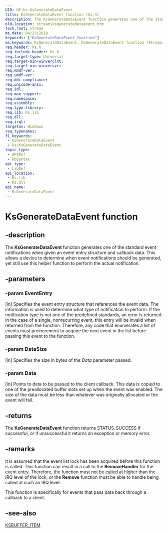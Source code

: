 ```yaml
---
UID: NF:ks.KsGenerateDataEvent
title: KsGenerateDataEvent function (ks.h)
description: The KsGenerateDataEvent function generates one of the standard event notifications when given an event entry structure and callback data.
old-location: stream\ksgeneratedataevent.htm
tech.root: stream
ms.date: 04/23/2018
keywords: ["KsGenerateDataEvent function"]
ms.keywords: KsGenerateDataEvent, KsGenerateDataEvent function [Streaming Media Devices], ks/KsGenerateDataEvent, ksfunc_4e7efb50-d6c2-45b5-9b44-5c3d48e91933.xml, stream.ksgeneratedataevent
req.header: ks.h
req.include-header: Ks.h
req.target-type: Universal
req.target-min-winverclnt: 
req.target-min-winversvr: 
req.kmdf-ver: 
req.umdf-ver: 
req.ddi-compliance: 
req.unicode-ansi: 
req.idl: 
req.max-support: 
req.namespace: 
req.assembly: 
req.type-library: 
req.lib: Ks.lib
req.dll: 
req.irql: 
targetos: Windows
req.typenames: 
f1_keywords:
 - KsGenerateDataEvent
 - ks/KsGenerateDataEvent
topic_type:
 - APIRef
 - kbSyntax
api_type:
 - LibDef
api_location:
 - Ks.lib
 - Ks.dll
api_name:
 - KsGenerateDataEvent
---
```


# KsGenerateDataEvent function


## -description

The <b>KsGenerateDataEvent</b> function generates one of the standard event notifications when given an event entry structure and callback data. This allows a device to determine when event notifications should be generated, yet still use this helper function to perform the actual notification.

## -parameters

### -param EventEntry 

[in]
Specifies the event entry structure that references the event data. The information is used to determine what type of notification to perform. If the notification type is not one of the predefined standards, an error is returned. In the case of a single, nonrecurring event, this entry will be invalid when returned from the function. Therefore, any code that enumerates a list of events must preincrement to acquire the next event in the list before passing this event to the function.

### -param DataSize 

[in]
Specifies the size in bytes of the <i>Data</i> parameter passed.

### -param Data 

[in]
Points to data to be passed to the client callback. This data is copied to one of the preallocated buffer slots set up when the event was enabled. The size of the data must be less than whatever was originally allocated or the event will fail.

## -returns

The <b>KsGenerateDataEvent</b> function returns STATUS_SUCCESS if successful, or if unsuccessful it returns an exception or memory error.

## -remarks

It is assumed that the event list lock has been acquired before this function is called. This function can result in a call to the <b>RemoveHandler</b> for the event entry. Therefore, the function must not be called at higher than the IRQ level of the lock, or the <b>Remove</b> function must be able to handle being called at such an IRQ level.

This function is specifically for events that pass data back through a callback to a client.

## -see-also

<a href="/windows-hardware/drivers/ddi/ks/ns-ks-ksbuffer_item">KSBUFFER_ITEM</a>
